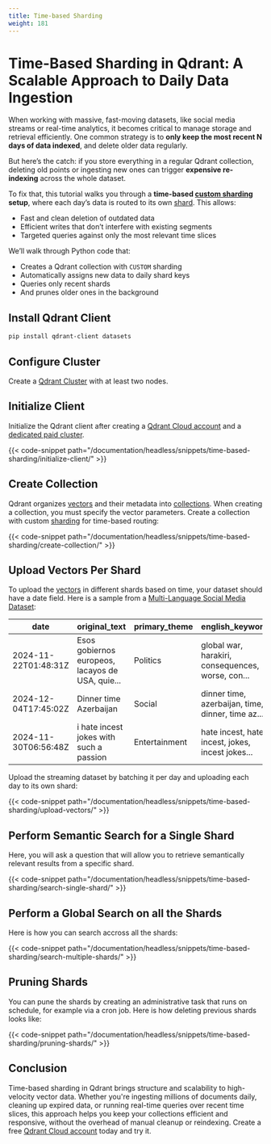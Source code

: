 ```yaml
---
title: Time-based Sharding
weight: 181
---
```

# Time-Based Sharding in Qdrant: A Scalable Approach to Daily Data Ingestion

When working with massive, fast-moving datasets, like social media streams or real-time analytics, it becomes critical to manage storage and retrieval efficiently. One common strategy is to **only keep the most recent N days of data indexed**, and delete older data regularly.

But here’s the catch: if you store everything in a regular Qdrant collection, deleting old points or ingesting new ones can trigger **expensive re-indexing** across the whole dataset.

To fix that, this tutorial walks you through a **time-based [custom sharding](/documentation/guides/distributed_deployment/?q=shard#sharding) setup**, where each day’s data is routed to its own [shard](/documentation/guides/distributed_deployment/?q=shard#sharding). This allows:

* Fast and clean deletion of outdated data
* Efficient writes that don’t interfere with existing segments
* Targeted queries against only the most relevant time slices

We’ll walk through Python code that:

* Creates a Qdrant collection with `CUSTOM` sharding
* Automatically assigns new data to daily shard keys
* Queries only recent shards
* And prunes older ones in the background

## Install Qdrant Client
```bash
pip install qdrant-client datasets
```
## Configure Cluster 
Create a [Qdrant Cluster](/documentation/guides/distributed_deployment/) with at least two nodes. 

## Initialize Client 
Initialize the Qdrant client after creating a [Qdrant Cloud account](/documentation/cloud/) and a [dedicated paid cluster](/documentation/cloud/create-cluster/). 

{{< code-snippet path="/documentation/headless/snippets/time-based-sharding/initialize-client/" >}}

## Create Collection 
Qdrant organizes [vectors](/documentation/concepts/vectors/) and their metadata into [collections](/documentation/concepts/collections/). When creating a collection, you must specify the vector parameters. Create a collection with custom [sharding](/documentation/guides/distributed_deployment/?q=shard#sharding) for time-based routing:

{{< code-snippet path="/documentation/headless/snippets/time-based-sharding/create-collection/" >}}

## Upload Vectors Per Shard 
To upload the [vectors](/documentation/concepts/vectors/) in different shards based on time, your dataset should have a date field. Here is a sample from a [Multi-Language Social Media Dataset](https://huggingface.co/datasets/Exorde/exorde-social-media-one-month-2024):  

| date                | original_text                                              | primary_theme   | english_keywords                                               | sentiment | main_emotion |
|---------------------|------------------------------------------------------------|------------------|----------------------------------------------------------------|-----------|---------------|
| 2024-11-22T01:48:31Z | Esos gobiernos europeos, lacayos de USA, quie...          | Politics         | global war, harakiri, consequences, worse, con...             | -0.75     | neutral       |
| 2024-12-04T17:45:02Z | Dinner time Azerbaijan                                     | Social           | dinner time, azerbaijan, time, dinner, time az...             | 0.17      | neutral       |
| 2024-11-30T06:56:48Z | i hate incest jokes with such a passion                   | Entertainment    | hate incest, hate, incest, jokes, incest jokes...             | -0.46     | anger         |

Upload the streaming dataset by batching it per day and uploading each day to its own shard:

{{< code-snippet path="/documentation/headless/snippets/time-based-sharding/upload-vectors/" >}}


##  Perform Semantic Search for a Single Shard
Here, you will ask a question that will allow you to retrieve semantically relevant results from a specific shard.

{{< code-snippet path="/documentation/headless/snippets/time-based-sharding/search-single-shard/" >}}

##  Perform a Global Search on all the Shards
Here is how you can search accross all the shards: 

{{< code-snippet path="/documentation/headless/snippets/time-based-sharding/search-multiple-shards/" >}}

## Pruning Shards 
You can pune the shards by creating an administrative task that runs on schedule, for example via a cron job. Here is how deleting previous shards looks like:  

{{< code-snippet path="/documentation/headless/snippets/time-based-sharding/pruning-shards/" >}}

## Conclusion
Time-based sharding in Qdrant brings structure and scalability to high-velocity vector data. Whether you're ingesting millions of documents daily, cleaning up expired data, or running real-time queries over recent time slices, this approach helps you keep your collections efficient and responsive, without the overhead of manual cleanup or reindexing. Create a free [Qdrant Cloud account](https://qdrant.tech/cloud/) today and try it. 
